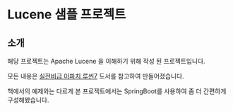 # Lucene 샘플 프로젝트

## 소개

해당 프로젝트는 Apache Lucene 을 이해하기 위해 작성 된 프로젝트입니다.

모든 내용은 [실전비급 아파치 루씬7](https://www.aladin.co.kr/shop/wproduct.aspx?ItemId=173030957) 도서를 참고하여 만들어졌습니다.

책에서의 예제와는 다르게 본 프로젝트에서는 SpringBoot를 사용하여 좀 더 간편하게 구성해봤습니다.

